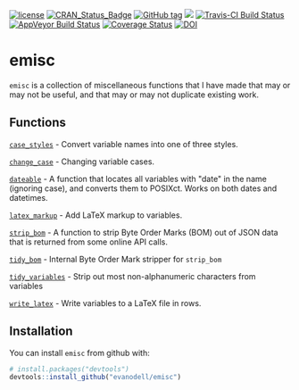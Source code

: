 <!-- README.md is generated from README.Rmd. Please edit that file -->
<!-- rmarkdown v1 -->




[![license](https://img.shields.io/github/license/mashape/apistatus.svg)](https://github.com/EvanOdell/emisc/blob/master/LICENSE)
[![CRAN_Status_Badge](https://www.r-pkg.org/badges/version/emisc)](https://cran.r-project.org/package=emisc)
[![GitHub tag](https://img.shields.io/github/tag/evanodell/emisc.svg)](https://github.com/evanodell/emisc)
[![](https://cranlogs.r-pkg.org/badges/grand-total/emisc)](https://dgrtwo.shinyapps.io/cranview/)
[![Travis-CI Build Status](https://travis-ci.org/evanodell/emisc.svg?branch=master)](https://travis-ci.org/evanodell/emisc)
[![AppVeyor Build Status](https://ci.appveyor.com/api/projects/status/github/evanodell/emisc?branch=master&svg=true)](https://ci.appveyor.com/project/evanodell/emisc)
[![Coverage Status](https://img.shields.io/codecov/c/github/evanodell/emisc/master.svg)](https://codecov.io/github/evanodell/emisc?branch=master)
[![DOI](https://zenodo.org/badge/96876145.svg)](https://zenodo.org/badge/latestdoi/96876145)


# emisc

`emisc` is a collection of miscellaneous functions that I have made that may or may not be useful, and that may or may not duplicate existing work.


## Functions

[`case_styles`](https://docs.evanodell.com/emisc/reference/case_styles.html) - Convert variable names into one of three styles.

[`change_case`](https://docs.evanodell.com/emisc/reference/change_case.html) - Changing variable cases.

[`dateable`](https://docs.evanodell.com/emisc/reference/dateable.html)  - A function that locates all variables with "date" in the name (ignoring case), and converts them to POSIXct. Works on both dates and datetimes.

[`latex_markup`](https://docs.evanodell.com/emisc/reference/latex_markup.html) - Add LaTeX markup to variables.

[`strip_bom`](https://docs.evanodell.com/emisc/reference/strip_bom.html) - A function to strip Byte Order Marks (BOM) out of JSON data that is returned from some online API calls.

[`tidy_bom`](https://docs.evanodell.com/emisc/reference/tidy_bom.html) - Internal Byte Order Mark stripper for `strip_bom`

[`tidy_variables`](https://docs.evanodell.com/emisc/reference/tidy_variables.html) - Strip out most non-alphanumeric characters from variables

[`write_latex`](https://docs.evanodell.com/emisc/reference/write_latex.html) - Write variables to a LaTeX file in rows.

## Installation

You can install `emisc` from github with:


```r
# install.packages("devtools")
devtools::install_github("evanodell/emisc")
```
